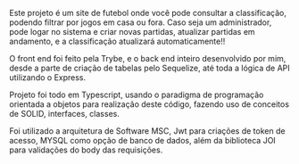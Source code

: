 Este projeto é um site de futebol onde você pode consultar a classificação, podendo filtrar por jogos em casa ou fora. 
Caso seja um administrador, pode logar no sistema e criar novas partidas, atualizar partidas em andamento, e a classificação
atualizará automaticamente!!

O front end foi feito pela Trybe, e o back end inteiro desenvolvido por mim, desde a parte de criação de tabelas pelo Sequelize, 
até toda a lógica de API utilizando o Express. 

Projeto foi todo  em Typescript, usando o paradigma de programação orientada a objetos para realização deste código, fazendo uso de conceitos de SOLID, interfaces, classes.

Foi utilizado a arquitetura de Software MSC, Jwt para criações de token de acesso, MYSQL como opção de banco de dados, além da biblioteca JOI para validações do body das requisições.
